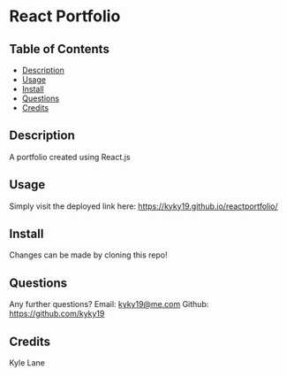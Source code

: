 # React Portfolio
  
  ## Table of Contents
  * [Description](#description)
  * [Usage](#usage)
  * [Install](#install)
  * [Questions](#questions)
  * [Credits](#credits)
  ## Description
  A portfolio created using React.js
  
  ## Usage
  Simply visit the deployed link here: https://kyky19.github.io/reactportfolio/
  ## Install
  Changes can be made by cloning this repo!

  ## Questions
  Any further questions?
  Email: kyky19@me.com
  Github: https://github.com/kyky19
  ## Credits
  Kyle Lane
